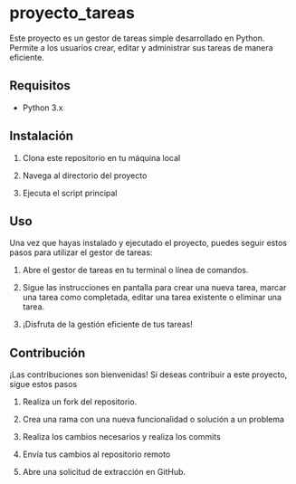 # proyecto_tareas

Este proyecto es un gestor de tareas simple desarrollado en Python. Permite a los usuarios crear, editar y administrar sus tareas de manera eficiente.

## Requisitos

- Python 3.x

## Instalación

1. Clona este repositorio en tu máquina local

2. Navega al directorio del proyecto

3. Ejecuta el script principal

## Uso

Una vez que hayas instalado y ejecutado el proyecto, puedes seguir estos pasos para utilizar el gestor de tareas:

1. Abre el gestor de tareas en tu terminal o línea de comandos.

2. Sigue las instrucciones en pantalla para crear una nueva tarea, marcar una tarea como completada, editar una tarea existente o eliminar una tarea.

3. ¡Disfruta de la gestión eficiente de tus tareas!

## Contribución

¡Las contribuciones son bienvenidas! Si deseas contribuir a este proyecto, sigue estos pasos

1. Realiza un fork del repositorio.

2. Crea una rama con una nueva funcionalidad o solución a un problema

3. Realiza los cambios necesarios y realiza los commits

4. Envía tus cambios al repositorio remoto

5. Abre una solicitud de extracción en GitHub.
